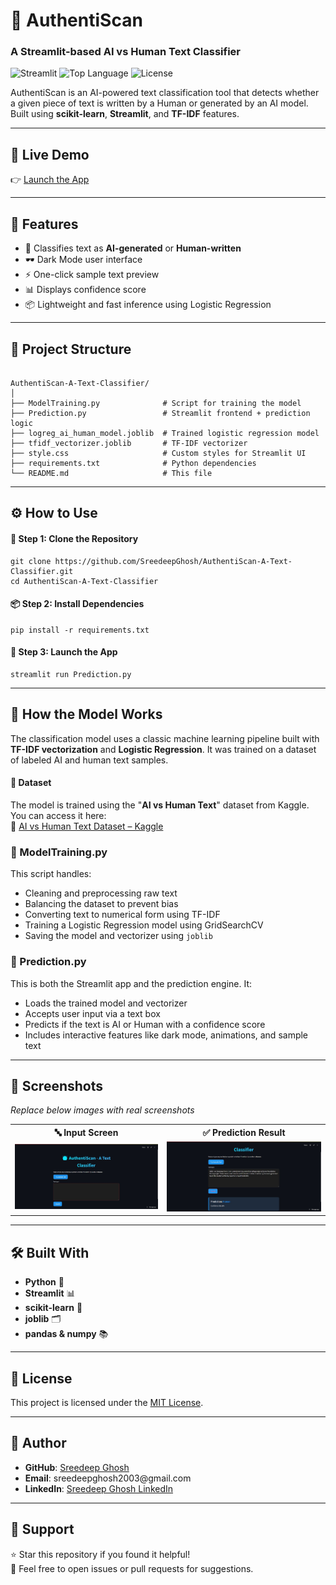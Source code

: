 <h1>🤖 AuthentiScan</h1>
<h3>A Streamlit-based AI vs Human Text Classifier</h3>

<p>
  <img src="https://img.shields.io/badge/Streamlit-Deployed-brightgreen" alt="Streamlit">
  <img src="https://img.shields.io/github/languages/top/SreedeepGhosh/AuthentiScan-A-Text-Classifier" alt="Top Language">
  <img src="https://img.shields.io/github/license/SreedeepGhosh/AuthentiScan-A-Text-Classifier" alt="License">
</p>

<p>
  AuthentiScan is an AI-powered text classification tool that detects whether a given piece of text is written by a Human or generated by an AI model. Built using <strong>scikit-learn</strong>, <strong>Streamlit</strong>, and <strong>TF-IDF</strong> features.
</p>

<hr>

<h2>🚀 Live Demo</h2>
<p>👉 <a href="https://aidetector003.streamlit.app" target="_blank">Launch the App</a></p>

<hr>

<h2>📌 Features</h2>
<ul>
  <li>🧠 Classifies text as <strong>AI-generated</strong> or <strong>Human-written</strong></li>
  <li>🕶️ Dark Mode user interface</li>
  <li>⚡ One-click sample text preview</li>
  <li>📊 Displays confidence score</li>
  <li>📦 Lightweight and fast inference using Logistic Regression</li>
</ul>

<hr>

<h2>📁 Project Structure</h2>
<pre><code>
AuthentiScan-A-Text-Classifier/
│
├── ModelTraining.py              # Script for training the model
├── Prediction.py                 # Streamlit frontend + prediction logic
├── logreg_ai_human_model.joblib  # Trained logistic regression model
├── tfidf_vectorizer.joblib       # TF-IDF vectorizer
├── style.css                     # Custom styles for Streamlit UI
├── requirements.txt              # Python dependencies
└── README.md                     # This file
</code></pre>

<hr>


<h2>⚙️ How to Use</h2>

<h4>🔧 Step 1: Clone the Repository</h4>
<pre><code>git clone https://github.com/SreedeepGhosh/AuthentiScan-A-Text-Classifier.git
cd AuthentiScan-A-Text-Classifier</code></pre>

<h4>📦 Step 2: Install Dependencies</h4>
<pre><code>pip install -r requirements.txt</code></pre>

<h4>🚀 Step 3: Launch the App</h4>
<pre><code>streamlit run Prediction.py</code></pre>

<hr>

<h2>🧪 How the Model Works</h2>
<p>
The classification model uses a classic machine learning pipeline built with <strong>TF-IDF vectorization</strong> and <strong>Logistic Regression</strong>. It was trained on a dataset of labeled AI and human text samples.
</p>

<h4>📂 Dataset</h4>
<p>
The model is trained using the "<strong>AI vs Human Text</strong>" dataset from Kaggle. You can access it here:<br>
🔗 <a href="https://www.kaggle.com/datasets/shanegerami/ai-vs-human-text" target="_blank">AI vs Human Text Dataset – Kaggle</a>
</p>

<h3>📌 ModelTraining.py</h3>
<p>
This script handles:
<ul>
  <li>Cleaning and preprocessing raw text</li>
  <li>Balancing the dataset to prevent bias</li>
  <li>Converting text to numerical form using TF-IDF</li>
  <li>Training a Logistic Regression model using GridSearchCV</li>
  <li>Saving the model and vectorizer using <code>joblib</code></li>
</ul>
</p>

<h3>📌 Prediction.py</h3>
<p>
This is both the Streamlit app and the prediction engine. It:
<ul>
  <li>Loads the trained model and vectorizer</li>
  <li>Accepts user input via a text box</li>
  <li>Predicts if the text is AI or Human with a confidence score</li>
  <li>Includes interactive features like dark mode, animations, and sample text</li>
</ul>
</p>

<hr>

<h2>📸 Screenshots</h2>
<p><em>Replace below images with real screenshots</em></p>
<table>
  <tr>
    <th>🔤 Input Screen</th>
    <th>✅ Prediction Result</th>
  </tr>
  <tr>
    <td><img src="Input_Screen.jpg" alt="Input Screen" width="100%"></td>
    <td><img src="Prediction_Result.jpg" alt="Prediction Result" width="100%"></td>
  </tr>
</table>

<hr>

<h2>🛠️ Built With</h2>
<ul>
  <li><strong>Python</strong> 🐍</li>
  <li><strong>Streamlit</strong> 📊</li>
  <li><strong>scikit-learn</strong> 🤖</li>
  <li><strong>joblib</strong> 🗂️</li>
  <li><strong>pandas & numpy</strong> 📚</li>
</ul>

<hr>

<h2>📜 License</h2>
<p>This project is licensed under the <a href="LICENSE">MIT License</a>.</p>

<hr>

<h2>👤 Author</h2>
<ul>
  <li><strong>GitHub</strong>: <a href="https://github.com/SreedeepGhosh" target="_blank">Sreedeep Ghosh</a></li>
  <li><strong>Email</strong>: sreedeepghosh2003@gmail.com</li>
  <li><strong>LinkedIn</strong>: <a href="https://linkedin.com/in/sreedeep-ghosh-8309b4273" target="_blank">Sreedeep Ghosh LinkedIn</a></li>
</ul>

<hr>

<h2>🌟 Support</h2>
<p>
⭐ Star this repository if you found it helpful!<br>
💬 Feel free to open issues or pull requests for suggestions.
</p>
